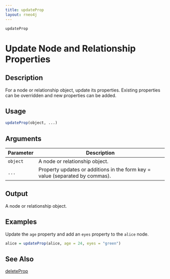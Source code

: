 ```yaml
---
title: updateProp
layout: rneo4j
---
```


`updateProp`

# Update Node and Relationship Properties

## Description

For a node or relationship object, update its properties. Existing properties can be overridden and new properties can be added.

## Usage

```r
updateProp(object, ...)
```

## Arguments

| Parameter | Description |
| --------- | ----------- |
| `object`  | A node or relationship object. |
| `...`     | Property updates or additions in the form key = value (separated by commas). |

## Output

A node or relationship object.

## Examples

Update the `age` property and add an `eyes` property to the `alice` node.

```r
alice = updateProp(alice, age = 24, eyes = "green")
```

## See Also

[deleteProp](delete-prop.html)